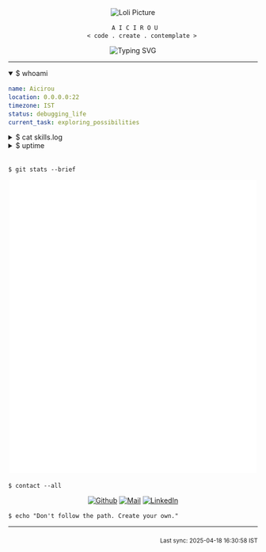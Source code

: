 <div align="center">
  <img src="https://count.getloli.com/get/@Aicirou?theme=rule34" alt="Loli Picture" width="500">
</div>

<div align="center">
  
```ascii
 A I C I R O U
     < code . create . contemplate >
```
![Typing SVG](https://readme-typing-svg.herokuapp.com?font=JetBrains+Mono&size=12&duration=2000&pause=1000&color=777777&center=true&vCenter=true&random=false&width=435&lines=echo+%22Hello%2C+World%22;%2F%2F+Building+digital+dreams;%23+Exploring+the+unknown;while+(true)+%7B+learn();+%7D)
</div>

---

<details open>
<summary>$ whoami</summary>

```yaml
name: Aicirou
location: 0.0.0.0:22
timezone: IST
status: debugging_life
current_task: exploring_possibilities
```

</details>

<details>
<summary>$ cat skills.log</summary>

```ruby
class Developer
  def initialize
    @languages = [:javascript, :python, :go]
    @state = :learning
    @mode = :godmode
  end
end
```

</details>

<details>
<summary>$ uptime</summary>

```shell
⚡ Commits: Loading...
🌙 Active: Usually after sunset
🎯 Focus: Building meaningful things
```

</details>

<br>

```shell
$ git stats --brief
```

<div align="center">
  <img src="/github-metrics.svg" alt="Metrics" width="500">
</div>

```shell
$ contact --all
```

<div align="center">
  
[![Github](https://img.shields.io/badge/-Github-black?style=flat&logo=github)](https://github.com/Aicirou)
[![Mail](https://img.shields.io/badge/-Mail-black?style=flat&logo=gmail)](mailto:akm808.iitkgp@gmail.com)
[![LinkedIn](https://img.shields.io/badge/-LinkedIn-black?style=flat&logo=linkedin)](https://linkedin.com/in/akm808-iitkgp)

</div>

```shell
$ echo "Don't follow the path. Create your own."
```

---

<div align="right">
<sub>Last sync: 2025-04-18 16:30:58 IST</sub>
</div>